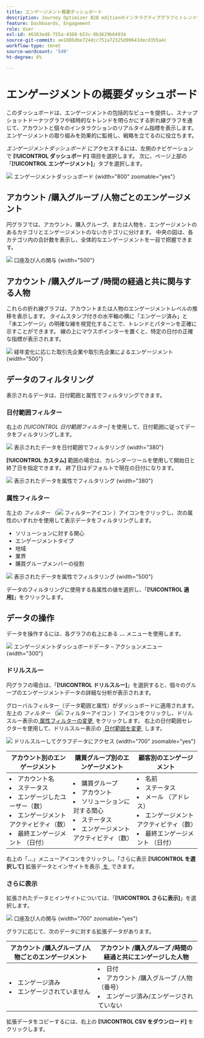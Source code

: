 ```yaml
---
title: エンゲージメント概要ダッシュボード
description: Journey Optimizer B2B editionのインタラクティブグラフとトレンド分析を使用して、アカウント、購入グループ、人物のリアルタイムエンゲージメント指標をモニタリングします。
feature: Dashboards, Engagement
role: User
exl-id: 46363ed8-755a-4368-b53c-0b3629b64934
source-git-commit: ae1885dbe724dcc751a72325d90641decd355a4c
workflow-type: tm+mt
source-wordcount: '549'
ht-degree: 6%

---
```


# エンゲージメントの概要ダッシュボード

このダッシュボードは、エンゲージメントの包括的なビューを提供し、スナップショットドーナツグラフや経時的なトレンドを明らかにする折れ線グラフを通じて、アカウントと個々のインタラクションのリアルタイム指標を表示します。 エンゲージメントの取り組みを効果的に監視し、戦略を立てるのに役立ちます。

_エンゲージメントダッシュボード_ にアクセスするには、左側のナビゲーションで **[!UICONTROL ダッシュボード]** 項目を選択します。 次に、ページ上部の「**[!UICONTROL エンゲージメント]**」タブを選択します。

<!-- To generate a shareable PDF of your current view, click **[!UICONTROL Export]** at the top-right corner of the page. To engage with the data, use the action menu in the top-right corner. -->

![&#x200B; エンゲージメントダッシュボード &#x200B;](./assets/engagement-dashboard.png){width="800" zoomable="yes"}

## アカウント /購入グループ /人物ごとのエンゲージメント

円グラフでは、アカウント、購入グループ、または人物を、エンゲージメントのあるカテゴリとエンゲージメントのないカテゴリに分けます。 中央の図は、各カテゴリ内の合計数を表示し、全体的なエンゲージメントを一目で把握できます。

![&#x200B; 口座及び人の関与 &#x200B;](assets/engagement-accounts.png){width="500"}

## アカウント /購入グループ /時間の経過と共に関与する人物

これらの折れ線グラフは、アカウントまたは人物のエンゲージメントレベルの推移を表示します。 タイムスタンプ付きの水平軸の横に「エンゲージ済み」と「未エンゲージ」の明確な線を視覚化することで、トレンドとパターンを正確に示すことができます。 線の上にマウスポインターを置くと、特定の日付の正確な指標が表示されます。

![&#x200B; 経年変化に応じた取引先企業や取引先企業によるエンゲージメント &#x200B;](assets/engagement-accounts-over-time.png){width="500"}

## データのフィルタリング

表示されるデータは、日付範囲と属性でフィルタリングできます。

### 日付範囲フィルター

右上の _[!UICONTROL 日付範囲フィルター]_ を使用して、日付範囲に従ってデータをフィルタリングします。

![&#x200B; 表示されたデータを日付範囲でフィルタリング &#x200B;](./assets/engagement-date-filter.png){width="380"}

**[!UICONTROL カスタム]** 範囲の場合は、カレンダーツールを使用して開始日と終了日を指定できます。 終了日はデフォルトで現在の日付になります。

![&#x200B; 表示されたデータを属性でフィルタリング &#x200B;](./assets/engagement-date-filter-custom.png){width="380"}

### 属性フィルター

左上の _フィルター_ （![&#x200B; フィルターアイコン &#x200B;](../assets/do-not-localize/icon-filter.svg)）アイコンをクリックし、次の属性のいずれかを使用して表示データをフィルタリングします。

* ソリューションに対する関心
* エンゲージメントタイプ
* 地域
* 業界
* 購買グループメンバーの役割

![&#x200B; 表示されたデータを属性でフィルタリング &#x200B;](./assets/engagement-dashboard-filters.png){width="500"}

データのフィルタリングに使用する各属性の値を選択し、「**[!UICONTROL 適用]**」をクリックします。

## データの操作

データを操作するには、各グラフの右上にある **...** メニューを使用します。

![&#x200B; エンゲージメントダッシュボードデータ – アクションメニュー &#x200B;](assets/engagement-action-menu.png){width="300"}

### ドリルスルー

円グラフの場合は、「**[!UICONTROL ドリルスルー]**」を選択すると、個々のグループのエンゲージメントデータの詳細な分析が表示されます。

グローバルフィルター（データ範囲と属性）がダッシュボードに適用されます。 左上の _フィルター_ （![&#x200B; フィルターアイコン &#x200B;](../assets/do-not-localize/icon-filter.svg)）アイコンをクリックし、ドリルスルー表示の [&#x200B; 属性フィルターの変更 &#x200B;](#filter-the-data) をクリックします。 右上の日付範囲セレクターを使用して、ドリルスルー表示の [&#x200B; 日付範囲を変更 &#x200B;](#date-range-filter) します。

![&#x200B; ドリルスルーしてグラフデータにアクセス &#x200B;](./assets/engagement-buying-groups-drill-through.png){width="700" zoomable="yes"}

| アカウント別のエンゲージメント | 購買グループ別のエンゲージメント | 顧客別のエンゲージメント |
| ---------------------- | --------------------------- | -------------------- |
| <li>アカウント名 <li>ステータス <li>エンゲージしたユーザー（数）<li>エンゲージメントアクティビティ（数） <li>最終エンゲージメント （日付） | <li>購買グループ <li>アカウント <li>ソリューションに対する関心 <li>ステータス <li>エンゲージメントアクティビティ（数） | <li>名前 <li>ステータス <li>メール （アドレス） <li>エンゲージメントアクティビティ（数） <li>最終エンゲージメント （日付） |

右上の「**...**」メニューアイコンをクリックし、「さらに表示 **[!UICONTROL を選択して]** 拡張データとインサイトを表示 [&#x200B; を &#x200B;](#view-more) できます。

### さらに表示

拡張されたデータとインサイトについては、「**[!UICONTROL さらに表示]**」を選択します。

![&#x200B; 口座及び人の関与 &#x200B;](./assets/engagement-buying-groups-time-view-more.png){width="700" zoomable="yes"}

グラフに応じて、次のデータに対する拡張データがあります。

| アカウント /購入グループ /人物ごとのエンゲージメント | アカウント /購入グループ /時間の経過と共にエンゲージした人物 |
| ----------------------------------------------- | -------------------------------------------------- | 
| <li>エンゲージ済み <li>エンゲージされていません | <li>日付 <li>アカウント /購入グループ /人物（番号） <li>エンゲージ済み/エンゲージされていない |

拡張データをコピーするには、右上の **[!UICONTROL CSV をダウンロード]** をクリックします。
